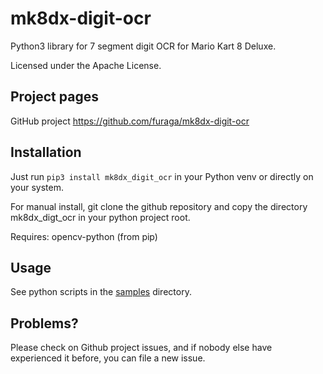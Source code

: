# mk8dx-digit-ocr

Python3 library for 7 segment digit OCR for Mario Kart 8 Deluxe.

Licensed under the Apache License.

## Project pages

GitHub project https://github.com/furaga/mk8dx-digit-ocr

## Installation

Just run `pip3 install mk8dx_digit_ocr` in your Python venv or directly on your system.

For manual install, git clone the github repository and copy the directory mk8dx_digt_ocr in your python project root.

Requires: opencv-python (from pip)

## Usage

See python scripts in the [samples](https://github.com/furaga/mk8dx-digit-ocr/tree/master/samples) directory.

## Problems?

Please check on Github project issues, and if nobody else have experienced it before, you can file a new issue.